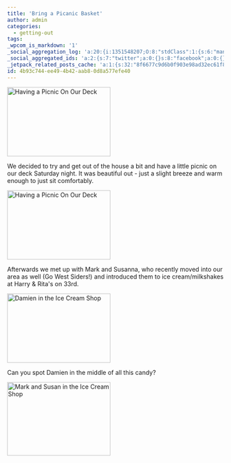 ```yaml
---
title: 'Bring a Picanic Basket'
author: admin
categories:
  - getting-out
tags: 
_wpcom_is_markdown: '1'
_social_aggregation_log: 'a:20:{i:1351548207;O:8:"stdClass":1:{s:6:"manual";s:0:"";}i:1351550055;O:8:"stdClass":1:{s:6:"manual";s:0:"";}i:1351552776;O:8:"stdClass":1:{s:6:"manual";s:0:"";}i:1351557527;O:8:"stdClass":1:{s:6:"manual";s:0:"";}i:1351565572;O:8:"stdClass":1:{s:6:"manual";s:0:"";}i:1351580789;O:8:"stdClass":1:{s:6:"manual";s:0:"";}i:1351610857;O:8:"stdClass":1:{s:6:"manual";s:0:"";}i:1351655164;O:8:"stdClass":1:{s:6:"manual";s:0:"";}i:1351743736;O:8:"stdClass":1:{s:6:"manual";s:0:"";}i:1351917039;O:8:"stdClass":1:{s:6:"manual";s:0:"";}i:1371995545;O:8:"stdClass":2:{s:6:"manual";b:0;s:5:"items";a:0:{}}i:1372016168;O:8:"stdClass":2:{s:6:"manual";b:0;s:5:"items";a:0:{}}i:1372032891;O:8:"stdClass":2:{s:6:"manual";b:0;s:5:"items";a:0:{}}i:1372042745;O:8:"stdClass":2:{s:6:"manual";b:0;s:5:"items";a:0:{}}i:1372153432;O:8:"stdClass":2:{s:6:"manual";b:0;s:5:"items";a:0:{}}i:1372308309;O:8:"stdClass":2:{s:6:"manual";b:0;s:5:"items";a:0:{}}i:1372569895;O:8:"stdClass":2:{s:6:"manual";b:0;s:5:"items";a:0:{}}i:1372887144;O:8:"stdClass":2:{s:6:"manual";b:0;s:5:"items";a:0:{}}i:1373058312;O:8:"stdClass":2:{s:6:"manual";b:0;s:5:"items";a:0:{}}i:1373231719;O:8:"stdClass":2:{s:6:"manual";b:0;s:5:"items";a:0:{}}}'
_social_aggregated_ids: 'a:2:{s:7:"twitter";a:0:{}s:8:"facebook";a:0:{}}'
_jetpack_related_posts_cache: 'a:1:{s:32:"8f6677c9d6b0f903e98ad32ec61f8deb";a:2:{s:7:"expires";i:1513553035;s:7:"payload";a:3:{i:0;a:1:{s:2:"id";i:247;}i:1;a:1:{s:2:"id";i:206;}i:2;a:1:{s:2:"id";i:528;}}}}'
id: 4b93c744-ee49-4b42-aab8-0d8a577efe40
---
```

<p><a href="http://www.flickr.com/photos/lemon/688279686/" class="tt-flickr"><img src="http://farm2.static.flickr.com/1106/688279686_5942f586e4_m.jpg" alt="Having a Picnic On Our Deck" width="240" height="161" border="0" /></a></p>
<p>We decided to try and get out of the house a bit and have a little picnic on our deck Saturday night.  It was beautiful out - just a slight breeze and warm enough to just sit comfortably.</p>
<p><a href="http://www.flickr.com/photos/lemon/687427447/" class="tt-flickr"><img src="http://farm2.static.flickr.com/1417/687427447_5da505dafb_m.jpg" alt="Having a Picnic On Our Deck" width="240" height="161" border="0" /></a></p>
<p>Afterwards we met up with Mark and Susanna, who recently moved into our area as well (Go West Siders!) and introduced them to ice cream/milkshakes at Harry &amp; Rita's on 33rd.</p>
<p><a href="http://www.flickr.com/photos/lemon/687445713/" class="tt-flickr"><img src="http://farm2.static.flickr.com/1006/687445713_62db31e8ec_m.jpg" alt="Damien in the Ice Cream Shop" width="240" height="161" border="0" /></a></p>
<p>Can you spot Damien in the middle of all this candy?</p>
<p><a href="http://www.flickr.com/photos/lemon/687454741/" class="tt-flickr"><img src="http://farm2.static.flickr.com/1301/687454741_c4d5326b65_m.jpg" alt="Mark and Susan in the Ice Cream Shop" width="240" height="171" border="0" /></a></p>
